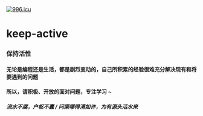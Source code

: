<a href="https://996.icu"><img src="https://img.shields.io/badge/link-996.icu-red.svg" alt="996.icu"></a>
# keep-active
### 保持活性
#### 无论是编程还是生活，都是剧烈变动的，自己所积累的经验很难充分解决现有和将要遇到的问题
#### 所以，请积极、开放的面对问题，专注学习 ~
##### 流水不腐，户枢不蠹 / 问渠哪得清如许，为有源头活水来
